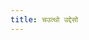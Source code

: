 ```yaml
---
title: चउत्थो उद्देसो
---
```

<!-- 
एते जिया भो ! ण सरणं, बाला पंडियमाणिणो ।
हिच्चा णं पुव्वसंजोगं, सिया किच्चोवएसगा ॥

तं य भिक्‍खू परिण्णाय, विज्जं तेसु ण मुच्छए ।
अणुक्कसे अप्पलीणे, मज्झेण मुणि जावए ॥

सपरिग्गहा य सारंभा, इहमेगेसिमाहियं ।
अपरिग्गहे अणारंभे, भिक्खू ताणं परिव्वए ॥

कडेसु घासमेसेज्जा, विऊ दत्तेसणं चरे ।
अगिद्धो विप्पमुक्को य, ओमाणं परिवज्जए ॥

लोगावायं णिसामेज्जा, इहमेगेसिं आहियं ।
विवरीयपण्णसंभूयं, अण्णवुत्तं तयाणुगं ॥

अणंते णिइव लोए, सासए ण विणस्सइ ।
अंतवं णिइए लोए, इति धीरोSतिपासइ ॥

अपरिमाणं वियाणाइ, इहमेगेसि आहियं ।
सव्वत्थ सपरिमाणं, इति धीरोSतिपासइ ॥

जे केइ तसा पाणा, चिट्ठंति अदु थावरा ।
परियाए अत्थि से अंजू, तेण ते तस-थावरा ॥

उरालं जगओ जोगं, विवज्जासं पलेंति य ।
सव्वे अक्कंत दुक्खा य, आओ सव्वे अहिंसिया ॥

एवं खु णाणिणो सारं, जं ण हिंसइ किंचणं ।
अहिंसा समय चेव, एतावंतं वियाणिया ॥

वुसिए य विगयगेही य, आयाणं संरक्खए ।
चरियाSSसण-सेज्जासु, भत्तपाणे य अंतसो ॥

एतेहिं तिहिं ठाणेहिं, संजए सययं मुणी ।
उक्कसं जलणं णूमं, मज्झत्थं च विगिंचए ॥

समिए उ सया साहू, पंचसंवरसंवुडेक ।
सिएहिं असिए भिक्खू, आमोक्‍खाए परिवएज्जासि॥ 

त्ति बेमि ॥

॥ चउत्थो उद्देसो समत्तो ॥

॥ पढमं अज्झयणं समत्तं ॥ -->
